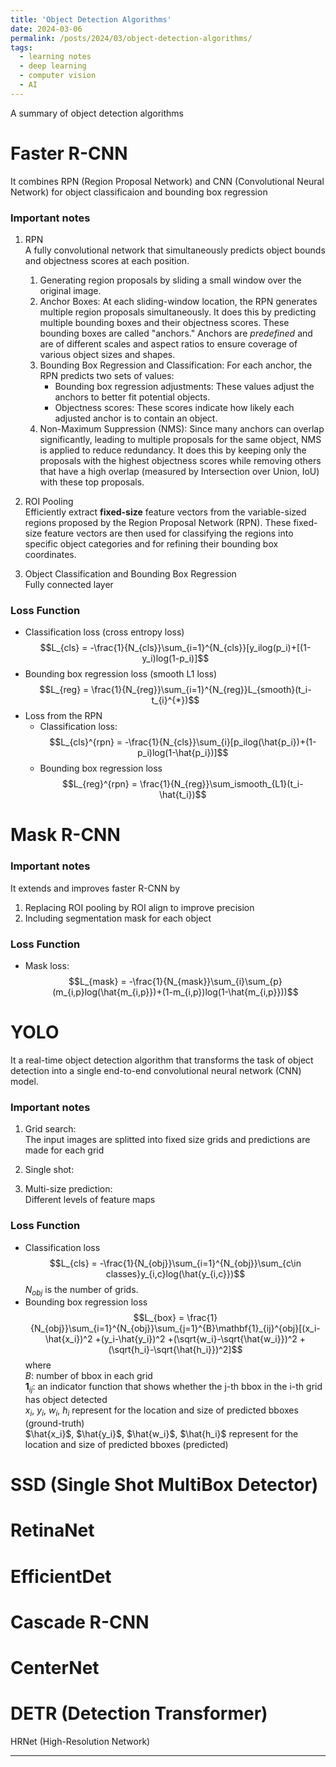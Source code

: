 ```yaml
---
title: 'Object Detection Algorithms'
date: 2024-03-06
permalink: /posts/2024/03/object-detection-algorithms/
tags:
  - learning notes
  - deep learning
  - computer vision
  - AI
---
```


A summary of object detection algorithms

Faster R-CNN
======

It combines RPN (Region Proposal Network) and CNN (Convolutional Neural Network) for object classificaion and bounding box regression

### Important notes
1. RPN  
A fully convolutional network that simultaneously predicts object bounds and objectness scores at each position. 
    1. Generating region proposals by sliding a small window over the original image. 
    2. Anchor Boxes: At each sliding-window location, the RPN generates multiple region proposals simultaneously. 
    It does this by predicting multiple bounding boxes and their objectness scores. These bounding boxes are called "anchors." 
    Anchors are *predefined* and are of different scales and aspect ratios to ensure coverage of various object sizes and shapes.
    3. Bounding Box Regression and Classification: For each anchor, the RPN predicts two sets of values:
        - Bounding box regression adjustments: These values adjust the anchors to better fit potential objects.
        - Objectness scores: These scores indicate how likely each adjusted anchor is to contain an object.
    4. Non-Maximum Suppression (NMS): Since many anchors can overlap significantly, leading to multiple proposals for the same object, NMS is applied to reduce redundancy. It does this by keeping only the proposals with the highest objectness scores while removing others that have a high overlap (measured by Intersection over Union, IoU) with these top proposals.

2. ROI Pooling   
Efficiently extract **fixed-size** feature vectors from the variable-sized regions proposed by the Region Proposal Network (RPN). These fixed-size feature vectors are then used for classifying the regions into specific object categories and for refining their bounding box coordinates.

3. Object Classification and Bounding Box Regression  
Fully connected layer

### Loss Function
- Classification loss (cross entropy loss)
$$L_{cls} = -\frac{1}{N_{cls}}\sum_{i=1}^{N_{cls}}[y_ilog(p_i)+[(1-y_i)log(1-p_i)]$$
- Bounding box regression loss (smooth L1 loss)
$$L_{reg} = \frac{1}{N_{reg}}\sum_{i=1}^{N_{reg}}L_{smooth}(t_i-t_{i}^{*})$$
- Loss from the RPN
  - Classification loss:
  $$L_{cls}^{rpn} = -\frac{1}{N_{cls}}\sum_{i}[p_ilog(\hat{p_i})+(1-p_i)log(1-\hat{p_i})]$$
  - Bounding box regression loss
  $$L_{reg}^{rpn} = \frac{1}{N_{reg}}\sum_ismooth_{L1}(t_i-\hat{t_i})$$

Mask R-CNN
======
### Important notes
It extends and improves faster R-CNN by 
1) Replacing ROI pooling by ROI align to improve precision
2) Including segmentation mask for each object

### Loss Function
- Mask loss:
$$L_{mask} = -\frac{1}{N_{mask}}\sum_{i}\sum_{p}(m_{i,p}log(\hat{m_{i,p}})+(1-m_{i,p})log(1-\hat{m_{i,p}}))$$

YOLO
======
It a real-time object detection algorithm that transforms the task of object detection into a single end-to-end convolutional neural network (CNN) model. 
### Important notes
1. Grid search:  
The input images are splitted into fixed size grids and predictions are made for each grid
2. Single shot:  

3. Multi-size prediction:  
Different levels of feature maps

### Loss Function
- Classification loss
$$L_{cls} = -\frac{1}{N_{obj}}\sum_{i=1}^{N_{obj}}\sum_{c\in classes}y_{i,c}log(\hat{y_{i,c}})$$
$N_{obj}$ is the number of grids. 
- Bounding box regression loss 
$$L_{box} = \frac{1}{N_{obj}}\sum_{i=1}^{N_{obj}}\sum_{j=1}^{B}\mathbf{1}_{ij}^{obj}[(x_i-\hat{x_i})^2
+(y_i-\hat{y_i})^2
+(\sqrt{w_i}-\sqrt{\hat{w_i}})^2
+(\sqrt{h_i}-\sqrt{\hat{h_i}})^2]$$
where  
$B$: number of bbox in each grid  
$\mathbf{1}_{ij}$: an indicator function that shows whether the j-th bbox in the i-th grid has object detected  
$x_i$, $y_i$, $w_i$, $h_i$ represent for the location and size of predicted bboxes (ground-truth)  
$\hat{x_i}$, $\hat{y_i}$, $\hat{w_i}$, $\hat{h_i}$ represent for the location and size of predicted bboxes (predicted)


SSD (Single Shot MultiBox Detector)
======

RetinaNet
======

EfficientDet
======

Cascade R-CNN
======

CenterNet
======

DETR (Detection Transformer)
======

HRNet (High-Resolution Network)

------